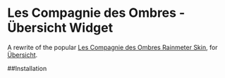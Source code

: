 # Les Compagnie des Ombres - Übersicht Widget
A rewrite of the popular [Les Compagnie des Ombres Rainmeter Skin](https://visualskins.com/skin/la-compagnie-des-ombres), for [Übersicht](http://tracesof.net/uebersicht/).

##Installation
